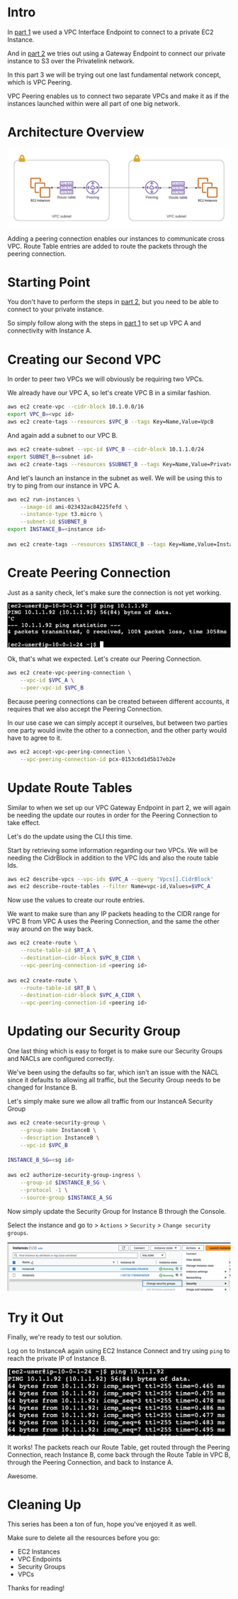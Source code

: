 # Intro

In [part 1](../vpc-interface-endpoint/README.md) we used a VPC Interface Endpoint to connect to a private EC2 Instance.

And in [part 2](../vpc-gateway-endpoint/README.md) we tries out using a Gateway Endpoint to connect our private instance to S3 over the Privatelink network.

In this part 3 we will be trying out one last fundamental network concept, which is VPC Peering.

VPC Peering enables us to connect two separate VPCs and make it as if the instances launched within were all part of one big network.

# Architecture Overview

![Architecture Overview](diagram.jpeg)

Adding a peering connection enables our instances to communicate cross VPC.
Route Table entries are added to route the packets through the peering connection.

# Starting Point

You don't have to perform the steps in [part 2](../vpc-gateway-endpoint/README.md), but you need to be able to connect to your private instance.

So simply follow along with the steps in [part 1](../vpc-interface-endpoint/README.md) to set up VPC A and connectivity with Instance A.

# Creating our Second VPC

In order to peer two VPCs we will obviously be requiring two VPCs.

We already have our VPC A, so let's create VPC B in a similar fashion.

```bash
aws ec2 create-vpc --cidr-block 10.1.0.0/16
export VPC_B=<vpc id>
aws ec2 create-tags --resources $VPC_B --tags Key=Name,Value=VpcB
```

And again add a subnet to our VPC B.

```bash
aws ec2 create-subnet --vpc-id $VPC_B --cidr-block 10.1.1.0/24
export SUBNET_B=<subnet id>
aws ec2 create-tags --resources $SUBNET_B --tags Key=Name,Value=PrivateSubnetB
```

And let's launch an instance in the subnet as well. We will be using this to try to ping from our instance in VPC A.

```bash
aws ec2 run-instances \
    --image-id ami-023432ac84225fefd \
    --instance-type t3.micro \
    --subnet-id $SUBNET_B
export INSTANCE_B=<instance id>

aws ec2 create-tags --resources $INSTANCE_B --tags Key=Name,Value=InstanceB
```

# Create Peering Connection

Just as a sanity check, let's make sure the connection is not yet working.

![Ping doesnt work](./screenshots/ping-doesnt-work.png)

Ok, that's what we expected. Let's create our Peering Connection.

```bash
aws ec2 create-vpc-peering-connection \
    --vpc-id $VPC_A \
    --peer-vpc-id $VPC_B
```

Because peering connections can be created between different accounts, it requires that we also accept the Peering Connection. 

In our use case we can simply accept it ourselves, but between two parties one party would invite the other to a connection, and the other party would have to agree to it.

```bash
aws ec2 accept-vpc-peering-connection \
    --vpc-peering-connection-id pcx-0153c6d1d5b17eb2e
```

# Update Route Tables

Similar to when we set up our VPC Gateway Endpoint in part 2, we will again be needing the update our routes in order for the Peering Connection to take effect.

Let's do the update using the CLI this time. 

Start by retrieving some information regarding our two VPCs. We will be needing the CidrBlock in addition to the VPC Ids and also the route table Ids.

```bash
aws ec2 describe-vpcs --vpc-ids $VPC_A --query 'Vpcs[].CidrBlock'
aws ec2 describe-route-tables --filter Name=vpc-id,Values=$VPC_A
```

Now use the values to create our route entries.

We want to make sure than any IP packets heading to the CIDR range for VPC B from VPC A uses the Peering Connection, and the same the other way around on the way back.

```bash
aws ec2 create-route \
    --route-table-id $RT_A \
    --destination-cidr-block $VPC_B_CIDR \
    --vpc-peering-connection-id <peering id>

aws ec2 create-route \
    --route-table-id $RT_B \
    --destination-cidr-block $VPC_A_CIDR \
    --vpc-peering-connection-id <peering id>
```

# Updating our Security Group

One last thing which is easy to forget is to make sure our Security Groups and NACLs are configured correctly.

We've been using the defaults so far, which isn't an issue with the NACL since it defaults to allowing all traffic, but the Security Group needs to be changed for Instance B.

Let's simply make sure we allow all traffic from our InstanceA Security Group

```bash
aws ec2 create-security-group \
    --group-name InstanceB \
    --description InstanceB \
    --vpc-id $VPC_B

INSTANCE_B_SG=<sg id>

aws ec2 authorize-security-group-ingress \
    --group-id $INSTANCE_B_SG \
    --protocol -1 \
    --source-group $INSTANCE_A_SG
```

Now simply update the Security Group for Instance B through the Console.

Select the instance and go to > `Actions` > `Security` > `Change security groups`.

![Modify security group](./screenshots/modify-sec-grp.png)

# Try it Out

Finally, we're ready to test our solution.

Log on to InstanceA again using EC2 Instance Connect and try using `ping` to reach the private IP of Instance B.

![Pings succeeds](./screenshots/ping-success.png)

It works! The packets reach our Route Table, get routed through the Peering Connection, reach Instance B, come back through the Route Table in VPC B, through the Peering Connection, and back to Instance A.

Awesome.

# Cleaning Up

This series has been a ton of fun, hope you've enjoyed it as well. 

Make sure to delete all the resources before you go:
- EC2 Instances
- VPC Endpoints
- Security Groups
- VPCs

Thanks for reading!